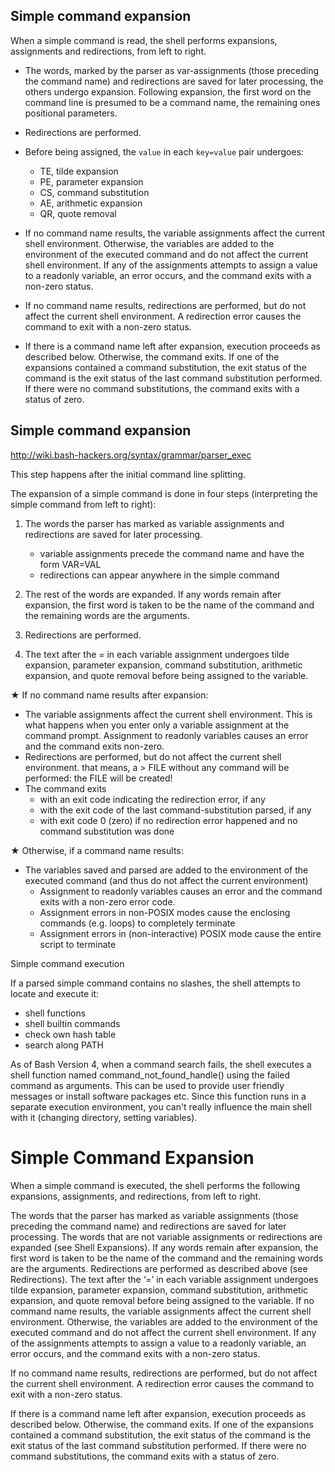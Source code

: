 ## Simple command expansion

When a simple command is read, the shell performs expansions, assignments and redirections, from left to right.

* The words, marked by the parser as var-assignments (those preceding the command name) and redirections are saved for later processing, the others undergo expansion. Following expansion, the first word on the command line is presumed to be a command name, the remaining ones positional parameters.

* Redirections are performed.

* Before being assigned, the `value` in each `key=value` pair undergoes:
  - TE, tilde expansion
  - PE, parameter expansion
  - CS, command substitution
  - AE, arithmetic expansion
  - QR, quote removal


* If no command name results, the variable assignments affect the current shell environment. 
  Otherwise, the variables are added to the environment of the executed command and do not affect the current shell environment. 
  If any of the assignments attempts to assign a value to a readonly variable, an error occurs, and the command exits with a non-zero status.

* If no command name results, redirections are performed, but do not affect the current shell environment. 
  A redirection error causes the command to exit with a non-zero status.

* If there is a command name left after expansion, execution proceeds as described below. 
  Otherwise, the command exits. If one of the expansions contained a command substitution, 
  the exit status of the command is the exit status of the last command substitution performed. 
  If there were no command substitutions, the command exits with a status of zero.



## Simple command expansion

http://wiki.bash-hackers.org/syntax/grammar/parser_exec 

This step happens after the initial command line splitting.

The expansion of a simple command is done in four steps 
(interpreting the simple command from left to right):

1. The words the parser has marked as variable assignments and redirections are saved for later processing.
   * variable assignments precede the command name and have the form VAR=VAL
   * redirections can appear anywhere in the simple command

2. The rest of the words are expanded. If any words remain after expansion, 
   the first word is taken to be the name of the command and the remaining words are the arguments.

3. Redirections are performed.

4. The text after the = in each variable assignment undergoes tilde expansion, 
   parameter expansion, command substitution, arithmetic expansion, 
   and quote removal before being assigned to the variable.


★ If no command name results after expansion:

   * The variable assignments affect the current shell environment.
        This is what happens when you enter only a variable assignment at the command prompt.
        Assignment to readonly variables causes an error and the command exits non-zero.
   * Redirections are performed, but do not affect the current shell environment.
        that means, a > FILE without any command will be performed: the FILE will be created!
   * The command exits
        - with an exit code indicating the redirection error, if any
        - with the exit code of the last command-substitution parsed, if any
        - with exit code 0 (zero) if no redirection error happened and no command substitution was done

★ Otherwise, if a command name results:

   * The variables saved and parsed are added to the environment of 
     the executed command (and thus do not affect the current environment)
     - Assignment to readonly variables causes an error and the command exits with a non-zero error code.
     - Assignment errors in non-POSIX modes cause the enclosing commands (e.g. loops) to completely terminate
     - Assignment errors in (non-interactive) POSIX mode cause the entire script to terminate



Simple command execution

If a parsed simple command contains no slashes, the shell attempts to locate and execute it:
* shell functions
* shell builtin commands
* check own hash table
* search along PATH

As of Bash Version 4, when a command search fails, the shell executes a shell function 
named command_not_found_handle() using the failed command as arguments. 
This can be used to provide user friendly messages or install software packages etc. 
Since this function runs in a separate execution environment, you can't really influence 
the main shell with it (changing directory, setting variables).




# Simple Command Expansion


When a simple command is executed, the shell performs the following expansions, assignments, and redirections, from left to right.

The words that the parser has marked as variable assignments (those preceding the command name) and redirections are saved for later processing.
The words that are not variable assignments or redirections are expanded (see Shell Expansions). If any words remain after expansion, the first word is taken to be the name of the command and the remaining words are the arguments.
Redirections are performed as described above (see Redirections).
The text after the ‘=’ in each variable assignment undergoes tilde expansion, parameter expansion, command substitution, arithmetic expansion, and quote removal before being assigned to the variable.
If no command name results, the variable assignments affect the current shell environment. Otherwise, the variables are added to the environment of the executed command and do not affect the current shell environment. If any of the assignments attempts to assign a value to a readonly variable, an error occurs, and the command exits with a non-zero status.

If no command name results, redirections are performed, but do not affect the current shell environment. A redirection error causes the command to exit with a non-zero status.

If there is a command name left after expansion, execution proceeds as described below. Otherwise, the command exits. If one of the expansions contained a command substitution, the exit status of the command is the exit status of the last command substitution performed. If there were no command substitutions, the command exits with a status of zero.
